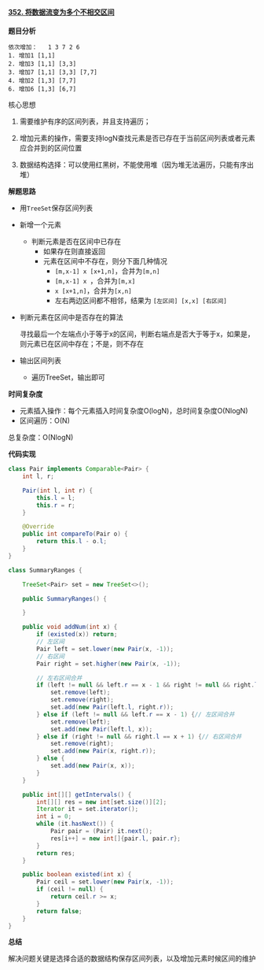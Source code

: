 #### [352. 将数据流变为多个不相交区间](https://leetcode-cn.com/problems/data-stream-as-disjoint-intervals/)



**题目分析**

```
依次增加：	1 3 7 2 6
1. 增加1 [1,1] 
2. 增加3 [1,1] [3,3]
3. 增加7 [1,1] [3,3] [7,7]
4. 增加2 [1,3] [7,7]
6. 增加6 [1,3] [6,7]
```

核心思想

1. 需要维护有序的区间列表，并且支持遍历；

2. 增加元素的操作，需要支持logN查找元素是否已存在于当前区间列表或者元素应合并到的区间位置

3. 数据结构选择：可以使用红黑树，不能使用堆（因为堆无法遍历，只能有序出堆）

   

**解题思路**

- 用`TreeSet`保存区间列表

- 新增一个元素

  - 判断元素是否在区间中已存在
    - 如果存在则直接返回
    - 元素在区间中不存在，则分下面几种情况
      - `[m,x-1] x [x+1,n]`，合并为`[m,n]`
      - `[m,x-1] x `，合并为`[m,x]`
      - `x [x+1,n]`，合并为`[x,n]`
      - 左右两边区间都不相邻，结果为 `[左区间] [x,x] [右区间]`

- 判断元素在区间中是否存在的算法

  寻找最后一个左端点小于等于x的区间，判断右端点是否大于等于x，如果是，则元素已在区间中存在；不是，则不存在

- 输出区间列表

  - 遍历TreeSet，输出即可



**时间复杂度**

- 元素插入操作：每个元素插入时间复杂度O(logN)，总时间复杂度O(NlogN)
- 区间遍历：O(N)

总复杂度：O(NlogN)

**代码实现**

```java
class Pair implements Comparable<Pair> {
    int l, r;

    Pair(int l, int r) {
        this.l = l;
        this.r = r;
    }

    @Override
    public int compareTo(Pair o) {
        return this.l - o.l;
    }
}

class SummaryRanges {

    TreeSet<Pair> set = new TreeSet<>();

    public SummaryRanges() {

    }

    public void addNum(int x) {
        if (existed(x)) return;
        // 左区间
        Pair left = set.lower(new Pair(x, -1));
        // 右区间
        Pair right = set.higher(new Pair(x, -1));

      	// 左右区间合并
        if (left != null && left.r == x - 1 && right != null && right.l == x + 1) { 
            set.remove(left);
            set.remove(right);
            set.add(new Pair(left.l, right.r));
        } else if (left != null && left.r == x - 1) {// 左区间合并
            set.remove(left);
            set.add(new Pair(left.l, x));
        } else if (right != null && right.l == x + 1) {// 右区间合并
            set.remove(right);
            set.add(new Pair(x, right.r));
        } else {
            set.add(new Pair(x, x));
        }
    }

    public int[][] getIntervals() {
        int[][] res = new int[set.size()][2];
        Iterator it = set.iterator();
        int i = 0;
        while (it.hasNext()) {
            Pair pair = (Pair) it.next();
            res[i++] = new int[]{pair.l, pair.r};
        }
        return res;
    }

    public boolean existed(int x) {
        Pair ceil = set.lower(new Pair(x, -1));
        if (ceil != null) {
            return ceil.r >= x;
        }
        return false;
    }
}
```



**总结**



解决问题关键是选择合适的数据结构保存区间列表，以及增加元素时候区间的维护